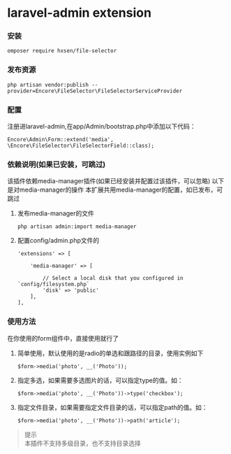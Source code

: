 laravel-admin extension
======

### 安装
```
omposer require hxsen/file-selector
```

### 发布资源
```
php artisan vendor:publish --provider=Encore\FileSelector\FileSelectorServiceProvider
```
### 配置
注册进laravel-admin,在app/Admin/bootstrap.php中添加以下代码：
```
Encore\Admin\Form::extend('media', \Encore\FileSelector\FileSelectorField::class);
```

### 依赖说明(如果已安装，可跳过)
该插件依赖media-manager插件(如果已经安装并配置过该插件，可以忽略)
以下是对media-manager的操作
本扩展共用media-manager的配置，如已发布，可跳过
1. 发布media-manager的文件
    ```$xslt
    php artisan admin:import media-manager
    ```
2. 配置config/admin.php文件的
    ```
    'extensions' => [

        'media-manager' => [
        
            // Select a local disk that you configured in `config/filesystem.php`
            'disk' => 'public'
        ],
    ],
    ```
### 使用方法
在你使用的form组件中，直接使用就行了
1. 简单使用，默认使用的是radio的单选和跟路径的目录，使用实例如下
    ```$xslt
    $form->media('photo', __('Photo'));
    ```
2. 指定多选，如果需要多选图片的话，可以指定type的值。如：
    ```$xslt
    $form->media('photo', __('Photo'))->type('checkbox');
    ```
3. 指定文件目录，如果需要指定文件目录的话，可以指定path的值。如：
    ```$xslt
    $form->media('photo', __('Photo'))->path('article');
    ```

> 提示  
> 本插件不支持多级目录，也不支持目录选择
